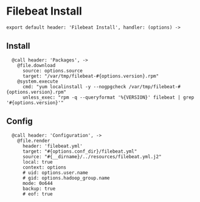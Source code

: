 
# Filebeat Install

    export default header: 'Filebeat Install', handler: (options) ->

## Install

      @call header: 'Packages', ->
        @file.download
          source: options.source
          target: "/var/tmp/filebeat-#{options.version}.rpm"
        @system.execute
          cmd: "yum localinstall -y --nogpgcheck /var/tmp/filebeat-#{options.version}.rpm"
          unless_exec: "rpm -q --queryformat '%{VERSION}' filebeat | grep '#{options.version}'"
          
## Config

      @call header: 'Configuration', ->
        @file.render
          header: 'filebeat.yml'
          target: "#{options.conf_dir}/filebeat.yml"
          source: "#{__dirname}/../resources/filebeat.yml.j2"
          local: true
          context: options
          # uid: options.user.name
          # gid: options.hadoop_group.name
          mode: 0o644
          backup: true
          # eof: true
